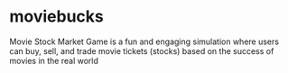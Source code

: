 # moviebucks
Movie Stock Market Game is a fun and engaging simulation where users can buy, sell, and trade movie tickets (stocks) based on the success of movies in the real world
